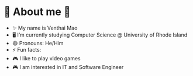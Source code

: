 # 🔭 About me 👋
- ✨ My name is Venthai Mao
- 🖥 I’m currently studying Computer Science @ University of Rhode Island
- 😄 Pronouns: He/Him
- ⚡ Fun facts:
- 🎮 I like to play video games
- 🎮 I am interested in IT and Software Engineer
